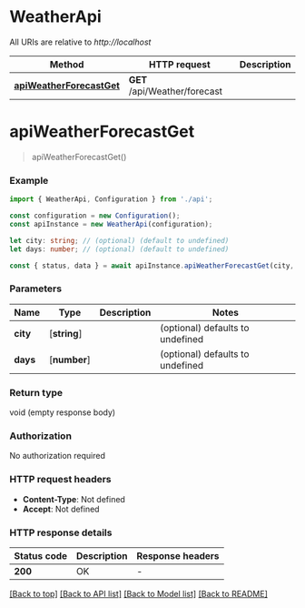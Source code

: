 # WeatherApi

All URIs are relative to _http://localhost_

| Method                                              | HTTP request                  | Description |
| --------------------------------------------------- | ----------------------------- | ----------- |
| [**apiWeatherForecastGet**](#apiweatherforecastget) | **GET** /api/Weather/forecast |             |

# **apiWeatherForecastGet**

> apiWeatherForecastGet()

### Example

```typescript
import { WeatherApi, Configuration } from './api';

const configuration = new Configuration();
const apiInstance = new WeatherApi(configuration);

let city: string; // (optional) (default to undefined)
let days: number; // (optional) (default to undefined)

const { status, data } = await apiInstance.apiWeatherForecastGet(city, days);
```

### Parameters

| Name     | Type         | Description | Notes                            |
| -------- | ------------ | ----------- | -------------------------------- |
| **city** | [**string**] |             | (optional) defaults to undefined |
| **days** | [**number**] |             | (optional) defaults to undefined |

### Return type

void (empty response body)

### Authorization

No authorization required

### HTTP request headers

- **Content-Type**: Not defined
- **Accept**: Not defined

### HTTP response details

| Status code | Description | Response headers |
| ----------- | ----------- | ---------------- |
| **200**     | OK          | -                |

[[Back to top]](#) [[Back to API list]](../README.md#documentation-for-api-endpoints) [[Back to Model list]](../README.md#documentation-for-models) [[Back to README]](../README.md)
